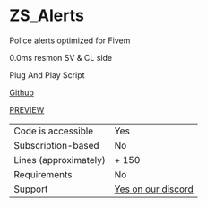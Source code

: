 # ZS_Alerts
Police alerts optimized for Fivem

0.0ms resmon SV & CL side

Plug And Play Script

[Github](https://github.com/NachoASD/ZS_Alerts)

[PREVIEW](https://streamable.com/aoumu9)

|                                       |                               |
|---------------------------------------|-------------------------------|
| Code is accessible                    | Yes                           |
| Subscription-based                    | No                            |
| Lines (approximately)                 | + 150                         |
| Requirements                          | No                            |
| Support                               | [Yes on our discord](https://discord.gg/vsu2GpKUDG)            |